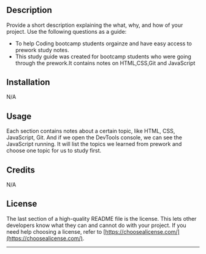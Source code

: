 # <Prework Study Guide Webpage>

## Description

Provide a short description explaining the what, why, and how of your project. Use the following questions as a guide:

- To help Coding bootcamp students orgainze and have easy access to prework study notes.
- This study guide was created for bootcamp students who were going through the prework.It contains notes on HTML,CSS,Git and JavaScript

## Installation

N/A

## Usage

Each section contains notes about a certain topic, like HTML, CSS, JavaScript, Git. And if we open the DevTools console, we can see the JavaScript running. It will list the topics we learned from prework and choose one topic for us to study first.

## Credits

N/A

## License

The last section of a high-quality README file is the license. This lets other developers know what they can and cannot do with your project. If you need help choosing a license, refer to [https://choosealicense.com/](https://choosealicense.com/).

---

